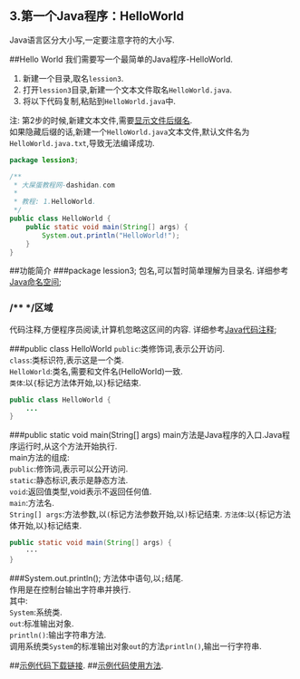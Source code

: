 3.第一个Java程序：HelloWorld
---
Java语言区分大小写,一定要注意字符的大小写.

##Hello World
我们需要写一个最简单的Java程序-HelloWorld.
1. 新建一个目录,取名`lession3`.
2. 打开`lession3`目录,新建一个文本文件取名`HelloWorld.java`.
3. 将以下代码复制,粘贴到`HelloWorld.java`中.   

注:
	第2步的时候,新建文本文件,需要[显示文件后缀名](dashidan.com).   
	如果隐藏后缀的话,新建一个`HelloWorld.java`文本文件,默认文件名为`HelloWorld.java.txt`,导致无法编译成功.   

```java
package lession3;

/**
 * 大屎蛋教程网-dashidan.com
 *
 * 教程: 1.HelloWorld.
 */
public class HelloWorld {
    public static void main(String[] args) {
        System.out.println("HelloWorld!");
    }
}
```
##功能简介
###package lession3;
包名,可以暂时简单理解为目录名.
详细参考[Java命名空间](dashidan.com);

### /** */区域
代码注释,方便程序员阅读,计算机忽略这区间的内容.
详细参考[Java代码注释](dashidan.com);
 
###public class HelloWorld
`public`:类修饰词,表示公开访问.   
`class`:类标识符,表示这是一个类.   
`HelloWorld`:类名,需要和文件名(HelloWorld)一致.   
`类体`:以`{`标记方法体开始,以`}`标记结束.   
```java
public class HelloWorld {
	...
}
```
###public static void main(String[] args)
main方法是Java程序的入口.Java程序运行时,从这个方法开始执行.  
main方法的组成:   
`public`:修饰词,表示可以公开访问.    
`static`:静态标识,表示是静态方法.   
`void`:返回值类型,void表示不返回任何值.   
`main`:方法名.   
`String[] args`:方法参数,以`(`标记方法参数开始,以`)`标记结束.
`方法体`:以`{`标记方法体开始,以`}`标记结束.   

```java
public static void main(String[] args) {
	···
}
```
###System.out.println();
方法体中语句,以`;`结尾.   
作用是在控制台输出字符串并换行.  
其中:   
`System`:系统类.   
`out`:标准输出对象.   
`println()`:输出字符串方法.   
调用系统类`System`的标准输出对象`out`的方法`println()`,输出一行字符串.

##[示例代码下载链接](https://github.com/dashidan/educate/archive/master.zip).
##[示例代码使用方法](dashidan.com).
